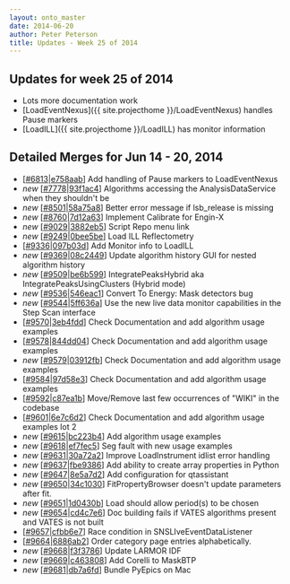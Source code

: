```yaml
---
layout: onto_master
date: 2014-06-20
author: Peter Peterson
title: Updates - Week 25 of 2014
---
```

Updates for week 25 of 2014
---------------------------
* Lots more documentation work
* [LoadEventNexus]({{ site.projecthome }}/LoadEventNexus) handles Pause markers
* [LoadILL]({{ site.projecthome }}/LoadILL) has monitor information

Detailed Merges for Jun 14 - 20, 2014
-------------------------------------
* \[[#6813](http://trac.mantidproject.org/mantid/ticket/6813)\|[e758aab](https://github.com/mantidproject/mantid/commit/e758aabb6a47680257119a4da167b770822d9b76)\] Add handling of Pause markers to LoadEventNexus
* *new* \[[#7778](http://trac.mantidproject.org/mantid/ticket/7778)\|[93f1ac4](https://github.com/mantidproject/mantid/commit/93f1ac4140c673e02d288658179422ed1b327cb9)\] Algorithms accessing the AnalysisDataService when they shouldn't be
* *new* \[[#8501](http://trac.mantidproject.org/mantid/ticket/8501)\|[58a75a8](https://github.com/mantidproject/mantid/commit/58a75a8c7edde3892aff7759cd51effb22b76454)\] Better error message if lsb_release is missing
* *new* \[[#8760](http://trac.mantidproject.org/mantid/ticket/8760)\|[7d12a63](https://github.com/mantidproject/mantid/commit/7d12a63b344e5970a622397fb8f6d107be18a960)\] Implement Calibrate for Engin-X
* *new* \[[#9029](http://trac.mantidproject.org/mantid/ticket/9029)\|[3882eb5](https://github.com/mantidproject/mantid/commit/3882eb537c73e5e39f659fbd198173092df7e0b1)\] Script Repo menu link
* *new* \[[#9249](http://trac.mantidproject.org/mantid/ticket/9249)\|[0bee5be](https://github.com/mantidproject/mantid/commit/0bee5be62bcfc30f71cb6108a688d0d137721e3a)\] Load ILL Reflectometry
* \[[#9336](http://trac.mantidproject.org/mantid/ticket/9336)\|[097b03d](https://github.com/mantidproject/mantid/commit/097b03dbc16f27d383415ffbff2753e1131bb145)\] Add Monitor info to LoadILL
* *new* \[[#9369](http://trac.mantidproject.org/mantid/ticket/9369)\|[08c2449](https://github.com/mantidproject/mantid/commit/08c2449d2a3c06987dd55c3ae851198a2876c2d4)\] Update algorithm history GUI for nested algorithm history
* *new* \[[#9509](http://trac.mantidproject.org/mantid/ticket/9509)\|[be6b599](https://github.com/mantidproject/mantid/commit/be6b59999ecbc29707ef006c8a77b9d7c8bb87cd)\] IntegratePeaksHybrid aka IntegratePeaksUsingClusters (Hybrid mode)
* *new* \[[#9536](http://trac.mantidproject.org/mantid/ticket/9536)\|[546eac1](https://github.com/mantidproject/mantid/commit/546eac18d996a72a523ff178dd0ef94128e99c01)\] Convert To Energy: Mask detectors bug
* *new* \[[#9544](http://trac.mantidproject.org/mantid/ticket/9544)\|[5ff636a](https://github.com/mantidproject/mantid/commit/5ff636a6ca45b4a5fb75b5367a44f76904d37762)\] Use the new live data monitor capabilities in the Step Scan interface
* \[[#9570](http://trac.mantidproject.org/mantid/ticket/9570)\|[3eb4fdd](https://github.com/mantidproject/mantid/commit/3eb4fdd5df5c1633f5d1607e2d140668a4606400)\] Check Documentation and add algorithm usage examples
* \[[#9578](http://trac.mantidproject.org/mantid/ticket/9578)\|[844dd04](https://github.com/mantidproject/mantid/commit/844dd04dff6e880f9489f8c8a0a53c6edb27f4c8)\] Check Documentation and add algorithm usage examples
* *new* \[[#9579](http://trac.mantidproject.org/mantid/ticket/9579)\|[03912fb](https://github.com/mantidproject/mantid/commit/03912fb17be9e1d28d3fb43384def70f6ef5e5db)\] Check Documentation and add algorithm usage examples
* \[[#9584](http://trac.mantidproject.org/mantid/ticket/9584)\|[97d58e3](https://github.com/mantidproject/mantid/commit/97d58e3f830332f395b3ee4bf5dfa520b568121d)\] Check Documentation and add algorithm usage examples
* \[[#9592](http://trac.mantidproject.org/mantid/ticket/9592)\|[c87ea1b](https://github.com/mantidproject/mantid/commit/c87ea1b6197dcf8deb84ecf39e54769d2a14b1d4)\] Move/Remove last few occurrences of "WIKI" in the codebase
* \[[#9601](http://trac.mantidproject.org/mantid/ticket/9601)\|[6e7c6d2](https://github.com/mantidproject/mantid/commit/6e7c6d24b52bef13c4c21f2b094ff2093843e130)\] Check Documentation and add algorithm usage examples lot 2
* *new* \[[#9615](http://trac.mantidproject.org/mantid/ticket/9615)\|[bc223b4](https://github.com/mantidproject/mantid/commit/bc223b46e37a37106b6861120878e33144aba656)\] Add algorithm usage examples
* *new* \[[#9618](http://trac.mantidproject.org/mantid/ticket/9618)\|[ef7fec5](https://github.com/mantidproject/mantid/commit/ef7fec5e0ed05d3b5c89aaba599614b90b08241d)\] Seg fault with new usage examples
* *new* \[[#9631](http://trac.mantidproject.org/mantid/ticket/9631)\|[30a72a2](https://github.com/mantidproject/mantid/commit/30a72a2d09388a9b5406439d56ac672bab11962f)\] Improve LoadInstrument idlist error handling
* *new* \[[#9637](http://trac.mantidproject.org/mantid/ticket/9637)\|[fbe9386](https://github.com/mantidproject/mantid/commit/fbe93866be813b42ac87d1f632321dd05e91a5d9)\] Add ability to create array properties in Python
* *new* \[[#9647](http://trac.mantidproject.org/mantid/ticket/9647)\|[8e5a7d2](https://github.com/mantidproject/mantid/commit/8e5a7d20e5a8170fd9845041850acff0c151e0da)\] Add configuration for qtassistant
* *new* \[[#9650](http://trac.mantidproject.org/mantid/ticket/9650)\|[34c1030](https://github.com/mantidproject/mantid/commit/34c103050f8ccb460878bb5d9c1fa0ebbfd49675)\] FitPropertyBrowser doesn't update parameters after fit.
* *new* \[[#9651](http://trac.mantidproject.org/mantid/ticket/9651)\|[1d0430b](https://github.com/mantidproject/mantid/commit/1d0430b306cdc2edd46dc713f819d6e87307714e)\] Load should allow period(s) to be chosen
* *new* \[[#9654](http://trac.mantidproject.org/mantid/ticket/9654)\|[cd4c7e6](https://github.com/mantidproject/mantid/commit/cd4c7e632ce3e7ffbf9f215372c4c79dd40b9d27)\] Doc building fails if VATES algorithms present and VATES is not built
* \[[#9657](http://trac.mantidproject.org/mantid/ticket/9657)\|[cfbb6e7](https://github.com/mantidproject/mantid/commit/cfbb6e76ed0751334ba6319abb4a24fad57ddb2c)\] Race condition in SNSLIveEventDataListener
* \[[#9664](http://trac.mantidproject.org/mantid/ticket/9664)\|[6886ab2](https://github.com/mantidproject/mantid/commit/6886ab223b86282f9e7a2de26bfd3ee8cefb0bc8)\] Order category page entries alphabetically.
* *new* \[[#9668](http://trac.mantidproject.org/mantid/ticket/9668)\|[f3f3786](https://github.com/mantidproject/mantid/commit/f3f3786500efd9d0ebb7e9a4b019a11c0c2798aa)\] Update LARMOR IDF
* *new* \[[#9669](http://trac.mantidproject.org/mantid/ticket/9669)\|[c463808](https://github.com/mantidproject/mantid/commit/c463808780ff72ea9dd6aaf80856b3b110055d52)\] Add Corelli to MaskBTP
* *new* \[[#9681](http://trac.mantidproject.org/mantid/ticket/9681)\|[db7a6fd](https://github.com/mantidproject/mantid/commit/db7a6fdf43c8a28600172c80ad6be36fd01e6120)\] Bundle PyEpics on Mac
